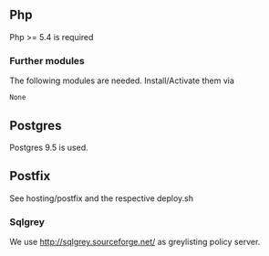 ## Php ##
Php >= 5.4 is required
### Further modules ###
The following modules are needed. Install/Activate them via

```
None
```
## Postgres ##
Postgres 9.5 is used.
## Postfix ##
See hosting/postfix and the respective deploy.sh
### Sqlgrey ###
We use http://sqlgrey.sourceforge.net/ as greylisting policy server.

